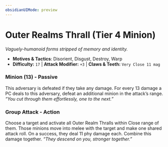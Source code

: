 ```yaml
---
obsidianUIMode: preview
---
```

# Outer Realms Thrall (Tier 4 Minion)

*Vaguely-humanoid forms stripped of memory and identity.*

- **Motives & Tactics**: Disorient, Disgust, Destroy, Warp
- **Difficulty:** `17` | **Attack Modifier:** `+3` | **Claws & Teeth:** `Very Close 11 mag`


### Minion (13) - Passive

This adversary is defeated if they take any damage. For every 13 damage a PC deals to this adversary, defeat an additional minion in the attack’s range. *“You cut through them effortlessly, one to the next.”*

### Group Attack - Action

Choose a target and activate all Outer Realm Thralls within Close range of them. Those minions move into melee with the target and make one shared attack roll. On a success, they deal 11 phy damage each. Combine this damage together. *“They descend on you, stronger together.”*



